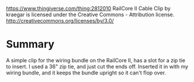 https://www.thingiverse.com/thing:2812010
RailCore II Cable Clip by kraegar is licensed under the Creative Commons - Attribution license.
http://creativecommons.org/licenses/by/3.0/

# Summary

A simple clip for the wiring bundle on the RailCore II, has a slot for a zip tie to insert.  I used a 36" zip tie, and just cut the ends off.  Inserted it in with my wiring bundle, and it keeps the bundle upright so it can't flop over.
